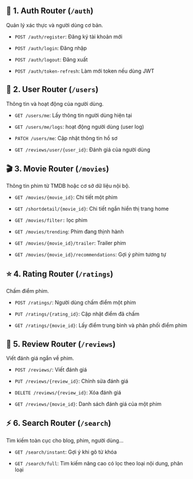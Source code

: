 ## 🎯 **1. Auth Router (`/auth`)**
Quản lý xác thực và người dùng cơ bản.
- `POST /auth/register`: Đăng ký tài khoản mới
    
- `POST /auth/login`: Đăng nhập
    
- `POST /auth/logout`: Đăng xuất
    
- `POST /auth/token-refresh`: Làm mới token nếu dùng JWT

## 👤 **2. User Router (`/users`)**
Thông tin và hoạt động của người dùng.

- `GET /users/me`: Lấy thông tin người dùng hiện tại
    
- `GET /users/me/logs`: hoạt động người dùng (user log)
    
- `PATCH /users/me`: Cập nhật thông tin hồ sơ

- `GET /reviews/user/{user_id}`: Đánh giá của người dùng

## 🎬 **3. Movie Router (`/movies`)**

Thông tin phim từ TMDB hoặc cơ sở dữ liệu nội bộ.

- `GET /movies/{movie_id}`: Chi tiết một phim

- `GET /shortdetail/{movie_id}`: Chi tiết ngắn hiển thị trang home

- `GET /movies/filter:` lọc phim
    
- `GET /movies/trending`: Phim đang thịnh hành
    
- `GET /movies/{movie_id}/trailer`: Trailer phim
    
- `GET /movies/{movie_id}/recommendations`: Gợi ý phim tương tự
 

## ⭐ **4. Rating Router (`/ratings`)**

Chấm điểm phim.

- `POST /ratings/`: Người dùng chấm điểm một phim
    
- `PUT /ratings/{rating_id}`: Cập nhật điểm đã chấm
    
- `GET /ratings/{movie_id}`: Lấy điểm trung bình và phân phối điểm phim

## 📝 **5. Review Router (`/reviews`)**

Viết đánh giá ngắn về phim.

- `POST /reviews/`: Viết đánh giá
    
- `PUT /reviews/{review_id}`: Chỉnh sửa đánh giá
    
- `DELETE /reviews/{review_id}`: Xóa đánh giá
    
- `GET /reviews/{movie_id}`: Danh sách đánh giá của một phim
    
## ⚡ **6. Search Router (`/search`)**

Tìm kiếm toàn cục cho blog, phim, người dùng...

- `GET /search/instant`: Gợi ý khi gõ từ khóa
    
- `GET /search/full`: Tìm kiếm nâng cao có lọc theo loại nội dung, phân loại 